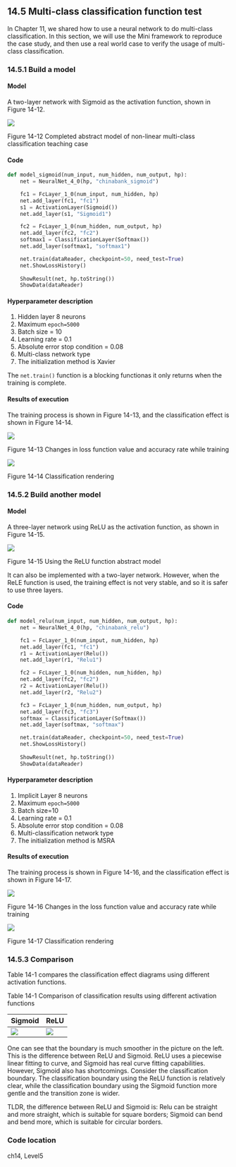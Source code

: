 <!--Copyright © Microsoft Corporation. All rights reserved.
  适用于[License](https://github.com/Microsoft/ai-edu/blob/master/LICENSE.md)版权许可-->

## 14.5 Multi-class classification function test

In Chapter 11, we shared how to use a neural network to do multi-class classification. In this section, we will use the Mini framework to reproduce the case study, and then use a real world case to verify the usage of multi-class classification. 

### 14.5.1 Build a model

#### Model

A two-layer network with Sigmoid as the activation function, shown in Figure 14-12. 

![](https://aiedugithub4a2.blob.core.windows.net/a2-images/Images/14/ch11_net_sigmoid.png)

Figure 14-12 Completed abstract model of non-linear multi-class classification teaching case 

#### Code

```Python
def model_sigmoid(num_input, num_hidden, num_output, hp):
    net = NeuralNet_4_0(hp, "chinabank_sigmoid")

    fc1 = FcLayer_1_0(num_input, num_hidden, hp)
    net.add_layer(fc1, "fc1")
    s1 = ActivationLayer(Sigmoid())
    net.add_layer(s1, "Sigmoid1")

    fc2 = FcLayer_1_0(num_hidden, num_output, hp)
    net.add_layer(fc2, "fc2")
    softmax1 = ClassificationLayer(Softmax())
    net.add_layer(softmax1, "softmax1")

    net.train(dataReader, checkpoint=50, need_test=True)
    net.ShowLossHistory()
    
    ShowResult(net, hp.toString())
    ShowData(dataReader)
```

#### Hyperparameter description 

1. Hidden layer 8 neurons 
2. Maximum `epoch=5000` 
3. Batch size = 10 
4. Learning rate = 0.1 
5. Absolute error stop condition = 0.08 
6. Multi-class network type 
7. The initialization method is Xavier 

The `net.train()` function is a blocking functionas it only returns when the training is complete.

#### Results of execution

The training process is shown in Figure 14-13, and the classification effect is shown in Figure 14-14.

![](https://aiedugithub4a2.blob.core.windows.net/a2-images/Images/14/ch11_loss_sigmoid.png)

Figure 14-13 Changes in loss function value and accuracy rate while training 

![](https://aiedugithub4a2.blob.core.windows.net/a2-images/Images/14/ch11_result_sigmoid.png)

Figure 14-14 Classification rendering 

### 14.5.2 Build another model

#### Model

A three-layer network using ReLU as the activation function, as shown in Figure 14-15. 

![](https://aiedugithub4a2.blob.core.windows.net/a2-images/Images/14/ch11_net_relu.png)

Figure 14-15 Using the ReLU function abstract model 

It can also be implemented with a two-layer network. However, when the ReLE function is used, the training effect is not very stable, and so it is safer to use three layers.

#### Code

```Python
def model_relu(num_input, num_hidden, num_output, hp):
    net = NeuralNet_4_0(hp, "chinabank_relu")

    fc1 = FcLayer_1_0(num_input, num_hidden, hp)
    net.add_layer(fc1, "fc1")
    r1 = ActivationLayer(Relu())
    net.add_layer(r1, "Relu1")

    fc2 = FcLayer_1_0(num_hidden, num_hidden, hp)
    net.add_layer(fc2, "fc2")
    r2 = ActivationLayer(Relu())
    net.add_layer(r2, "Relu2")

    fc3 = FcLayer_1_0(num_hidden, num_output, hp)
    net.add_layer(fc3, "fc3")
    softmax = ClassificationLayer(Softmax())
    net.add_layer(softmax, "softmax")

    net.train(dataReader, checkpoint=50, need_test=True)
    net.ShowLossHistory()
    
    ShowResult(net, hp.toString())
    ShowData(dataReader)    
```

#### Hyperparameter description 

1. Implicit Layer 8 neurons 
2. Maximum `epoch=5000`
3. Batch size=10 
4. Learning rate = 0.1 
5. Absolute error stop condition = 0.08 
6. Multi-classification network type 
7. The initialization method is MSRA 

#### Results of execution

The training process is shown in Figure 14-16, and the classification effect is shown in Figure 14-17.

![](https://aiedugithub4a2.blob.core.windows.net/a2-images/Images/14/ch11_loss_relu.png)

Figure 14-16 Changes in the loss function value and accuracy rate while training 

![](https://aiedugithub4a2.blob.core.windows.net/a2-images/Images/14/ch11_result_relu.png)

Figure 14-17 Classification rendering 

### 14.5.3 Comparison

Table 14-1 compares the classification effect diagrams using different activation functions. 

Table 14-1 Comparison of classification results using different activation functions 

|Sigmoid|ReLU|
|---|---|
|<img src='https://aiedugithub4a2.blob.core.windows.net/a2-images/Images/14/ch11_result_sigmoid.png'/>|<img src='https://aiedugithub4a2.blob.core.windows.net/a2-images/Images/14/ch11_result_relu.png'/>|

One can see that the boundary is much smoother in the picture on the left. This is the difference between ReLU and Sigmoid. ReLU uses a piecewise linear fitting to curve, and Sigmoid has real curve fitting capabilities. However, Sigmoid also has shortcomings. Consider the classification boundary. The classification boundary using the ReLU function is relatively clear, while the classification boundary using the Sigmoid function more gentle and the transition zone is wider.

TLDR, the difference between ReLU and Sigmoid is: Relu can be straight and more straight, which is suitable for square borders; Sigmoid can bend and bend more, which is suitable for circular borders. 

### Code location 

ch14, Level5

